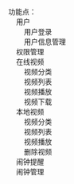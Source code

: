 功能点：<br>
&nbsp;&nbsp;&nbsp;&nbsp;用户<br>
&nbsp;&nbsp;&nbsp;&nbsp;&nbsp;&nbsp;&nbsp;&nbsp;用户登录<br>
&nbsp;&nbsp;&nbsp;&nbsp;&nbsp;&nbsp;&nbsp;&nbsp;用户信息管理<br>
&nbsp;&nbsp;&nbsp;&nbsp;权限管理<br>
&nbsp;&nbsp;&nbsp;&nbsp;在线视频<br>
&nbsp;&nbsp;&nbsp;&nbsp;&nbsp;&nbsp;&nbsp;&nbsp;视频分类<br>
&nbsp;&nbsp;&nbsp;&nbsp;&nbsp;&nbsp;&nbsp;&nbsp;视频列表<br>
&nbsp;&nbsp;&nbsp;&nbsp;&nbsp;&nbsp;&nbsp;&nbsp;视频播放<br>
&nbsp;&nbsp;&nbsp;&nbsp;&nbsp;&nbsp;&nbsp;&nbsp;视频下载<br>
&nbsp;&nbsp;&nbsp;&nbsp;本地视频<br>
&nbsp;&nbsp;&nbsp;&nbsp;&nbsp;&nbsp;&nbsp;&nbsp;视频分类<br>
&nbsp;&nbsp;&nbsp;&nbsp;&nbsp;&nbsp;&nbsp;&nbsp;视频列表<br>
&nbsp;&nbsp;&nbsp;&nbsp;&nbsp;&nbsp;&nbsp;&nbsp;视频播放<br>
&nbsp;&nbsp;&nbsp;&nbsp;&nbsp;&nbsp;&nbsp;&nbsp;删除视频<br>
&nbsp;&nbsp;&nbsp;&nbsp;闹钟提醒<br>
&nbsp;&nbsp;&nbsp;&nbsp;闹钟管理<br>
